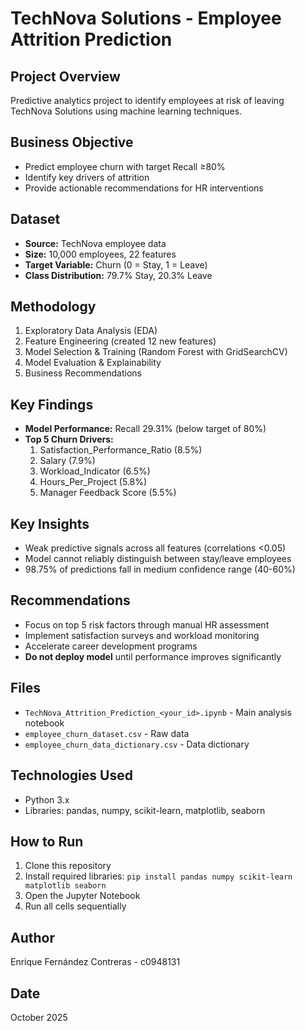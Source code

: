 # TechNova Solutions - Employee Attrition Prediction

## Project Overview
Predictive analytics project to identify employees at risk of leaving TechNova Solutions using machine learning techniques.

## Business Objective
- Predict employee churn with target Recall ≥80%
- Identify key drivers of attrition
- Provide actionable recommendations for HR interventions

## Dataset
- **Source:** TechNova employee data
- **Size:** 10,000 employees, 22 features
- **Target Variable:** Churn (0 = Stay, 1 = Leave)
- **Class Distribution:** 79.7% Stay, 20.3% Leave

## Methodology
1. Exploratory Data Analysis (EDA)
2. Feature Engineering (created 12 new features)
3. Model Selection & Training (Random Forest with GridSearchCV)
4. Model Evaluation & Explainability
5. Business Recommendations

## Key Findings
- **Model Performance:** Recall 29.31% (below target of 80%)
- **Top 5 Churn Drivers:**
  1. Satisfaction_Performance_Ratio (8.5%)
  2. Salary (7.9%)
  3. Workload_Indicator (6.5%)
  4. Hours_Per_Project (5.8%)
  5. Manager Feedback Score (5.5%)

## Key Insights
- Weak predictive signals across all features (correlations <0.05)
- Model cannot reliably distinguish between stay/leave employees
- 98.75% of predictions fall in medium confidence range (40-60%)

## Recommendations
- Focus on top 5 risk factors through manual HR assessment
- Implement satisfaction surveys and workload monitoring
- Accelerate career development programs
- **Do not deploy model** until performance improves significantly

## Files
- `TechNova_Attrition_Prediction_<your_id>.ipynb` - Main analysis notebook
- `employee_churn_dataset.csv` - Raw data
- `employee_churn_data_dictionary.csv` - Data dictionary

## Technologies Used
- Python 3.x
- Libraries: pandas, numpy, scikit-learn, matplotlib, seaborn

## How to Run
1. Clone this repository
2. Install required libraries: `pip install pandas numpy scikit-learn matplotlib seaborn`
3. Open the Jupyter Notebook
4. Run all cells sequentially

## Author
Enrique Fernández Contreras - c0948131

## Date
October 2025
